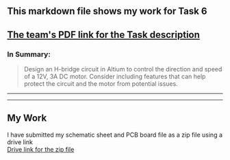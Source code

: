 ## This markdown file shows my work for **Task 6**   

[The team's PDF link for the Task description](https://drive.google.com/file/d/10QqpWbJW0O1JCvS9h0GVdipxF6Zhauf5/view)
---
### In Summary:
> Design an H-bridge circuit in Altium to control the direction
and speed of a 12V, 3A DC motor. Consider including features
that can help protect the circuit and the motor from potential
issues.

---
---
 
## My Work


I have submitted my schematic sheet and PCB board file as a zip file using a drive link  
[Drive link for the zip file](https://drive.google.com/file/d/12xbybWGuYTyhfKEVPh5407cYur25Yox4/view?usp=sharing)

